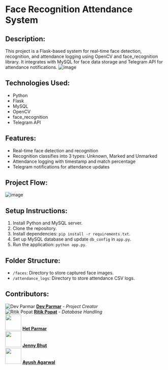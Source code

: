 # Face Recognition Attendance System

## Description:
This project is a Flask-based system for real-time face detection, recognition, and attendance logging using OpenCV and face_recognition library. It integrates with MySQL for face data storage and Telegram API for attendance notifications.
![image](https://github.com/user-attachments/assets/e6c6ba79-1e77-42e8-97aa-5dfee9f887a7)



## Technologies Used:
- Python
- Flask
- MySQL
- OpenCV
- face_recognition
- Telegram API

## Features:
- Real-time face detection and recognition
- Recognition classifies into 3 types: Unknown, Marked and Unmarked 
- Attendance logging with timestamp and match percentage
- Telegram notifications for attendance updates

## Project Flow:
![image](https://github.com/user-attachments/assets/e81680bf-88b9-40f1-b57e-a196c146cf97)


## Setup Instructions:
1. Install Python and MySQL server.
2. Clone the repository.
3. Install dependencies: `pip install -r requirements.txt`.
4. Set up MySQL database and update `db_config` in `app.py`.
5. Run the application: `python app.py`.

## Folder Structure:
- `/faces`: Directory to store captured face images.
- `/attendance_logs`: Directory to store attendance CSV logs.

## Contributors:
![Dev Parmar](https://github.com/Spy-boy-07.png?size=60) **[Dev Parmar](https://github.com/Spy-boy-07)** - *Project Creator* <br>
![Ritik Popat](https://github.com/PopatRitik.png?size=60) **[Ritik Popat](https://github.com/PopatRitik)** - *Database Handling* <br>
<img src="https://github.com/hetparmar30.png?size=100" width="50" height="50"> **[Het Parmar](https://github.com/hetparmar30)**  
<img src="https://github.com/jennybhut14.png?size=100" width="50" height="50">  **[Jenny Bhut](https://github.com/jennybhut14)**  
<img src="https://github.com/ayusagarwal?size=100" width="50" height="50">  **[Ayush Agarwal](https://github.com/ayusagarwal)** 
